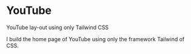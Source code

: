 # YouTube
YouTube lay-out using only Tailwind CSS

I build the home page of YouTube using only the framework Tailwind of CSS.
